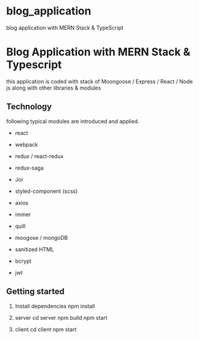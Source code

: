 # blog_application
blog application with MERN Stack &amp; TypeScript

# Blog Application with MERN Stack & Typescript
this application is coded with stack of Moongoose / Express / React / Node js along with other libraries & modules

## Technology
following typical modules are introduced and applied.

- react
- webpack
- redux / react-redux
- redux-saga
- Joi
- styled-component (scss)
- axios
- immer
- quill

- moogose / mongoDB
- sanitized HTML
- bcrypt
- jwt

## Getting started

1. Install dependencies
npm install

2. server
cd server
npm build
npm start

3. client
cd client
npm start
